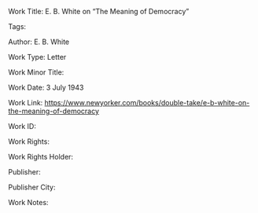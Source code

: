 Work Title: E. B. White on “The Meaning of Democracy” 

Tags: 

Author: E. B. White

Work Type: Letter 

Work Minor Title:  

Work Date: 3 July 1943

Work Link: https://www.newyorker.com/books/double-take/e-b-white-on-the-meaning-of-democracy 

Work ID:  

Work Rights:  

Work Rights Holder:  

Publisher:  

Publisher City:  

Work Notes: 

